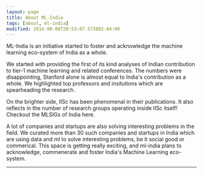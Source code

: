 ```yaml
---
layout: page
title: About ML-India
tags: [about, ml-india]
modified: 2014-08-08T20:53:07.573882-04:00
---
```


ML-India is an initiative started to foster and acknowledge the machine learning eco-system of India as a whole. 

We started with providing the first of its kind analyses of Indian contribution to tier-1 machine learning and related conferences. The numbers were disappointing, Stanford alone is almost equal to India's contribution as a whole. We highlighted top professors and insitutions which are spearheading the research.

On the brighter side, IISc has been phenomenal in their publications. It also reflects in the number of research groups operating inside IISc itself! Checkout the MLSIGs of India here. 

A lot of companies and startups are also solving interesting problems in the field. We curated more than 30 such companies and startups in India which are using data and ml to solve interesting problems, be it social good or commerical.
This space is getting really exciting, and ml-india plans to acknowledge, commenerate and foster India's Machine Learning eco-system.

---

